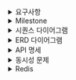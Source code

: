<details>
  <summary>요구사항</summary>

## Description

- **`콘서트 예약 서비스`**를 구현해 봅니다.
- 대기열 시스템을 구축하고, 예약 서비스는 작업가능한 유저만 수행할 수 있도록 해야합니다.
- 사용자는 좌석예약 시에 미리 충전한 잔액을 이용합니다.
- 좌석 예약 요청시에, 결제가 이루어지지 않더라도 일정 시간동안 다른 유저가 해당 좌석에 접근할 수 없도록 합니다.

## Requirements

- 아래 5가지 API 를 구현합니다.
    - 유저 토큰 발급 API
    - 예약 가능 날짜 / 좌석 API
    - 좌석 예약 요청 API
    - 잔액 충전 / 조회 API
    - 결제 API
- 각 기능 및 제약사항에 대해 단위 테스트를 반드시 하나 이상 작성하도록 합니다.
- 다수의 인스턴스로 어플리케이션이 동작하더라도 기능에 문제가 없도록 작성하도록 합니다.
- 동시성 이슈를 고려하여 구현합니다.
- 대기열 개념을 고려해 구현합니다.

## API Specs

1️⃣**`주요` 유저 대기열 토큰 기능**

- 서비스를 이용할 토큰을 발급받는 API를 작성합니다.
- 토큰은 유저의 UUID 와 해당 유저의 대기열을 관리할 수 있는 정보 ( 대기 순서 or 잔여 시간 등 ) 를 포함합니다.
- 이후 모든 API 는 위 토큰을 이용해 대기열 검증을 통과해야 이용 가능합니다.

> 기본적으로 폴링으로 본인의 대기열을 확인한다고 가정하며, 다른 방안 또한 고려해보고 구현해 볼 수 있습니다.
>

**2️⃣`기본` 예약 가능 날짜 / 좌석 API**

- 예약가능한 날짜와 해당 날짜의 좌석을 조회하는 API 를 각각 작성합니다.
- 예약 가능한 날짜 목록을 조회할 수 있습니다.
- 날짜 정보를 입력받아 예약가능한 좌석정보를 조회할 수 있습니다.

> 좌석 정보는 1 ~ 50 까지의 좌석번호로 관리됩니다.
>

3️⃣**`주요` 좌석 예약 요청 API**

- 날짜와 좌석 정보를 입력받아 좌석을 예약 처리하는 API 를 작성합니다.
- 좌석 예약과 동시에 해당 좌석은 그 유저에게 약 5분간 임시 배정됩니다. ( 시간은 정책에 따라 자율적으로 정의합니다. )
- 만약 배정 시간 내에 결제가 완료되지 않는다면 좌석에 대한 임시 배정은 해제되어야 하며 다른 사용자는 예약할 수 없어야 한다.

4️⃣**`기본`**  **잔액 충전 / 조회 API**

- 결제에 사용될 금액을 API 를 통해 충전하는 API 를 작성합니다.
- 사용자 식별자 및 충전할 금액을 받아 잔액을 충전합니다.
- 사용자 식별자를 통해 해당 사용자의 잔액을 조회합니다.

5️⃣**`주요` 결제 API**

- 결제 처리하고 결제 내역을 생성하는 API 를 작성합니다.
- 결제가 완료되면 해당 좌석의 소유권을 유저에게 배정하고 대기열 토큰을 만료시킵니다.

<aside>
💡 **KEY POINT**

</aside>

- 유저간 대기열을 요청 순서대로 정확하게 제공할 방법을 고민해 봅니다.
- 동시에 여러 사용자가 예약 요청을 했을 때, 좌석이 중복으로 배정 가능하지 않도록 합니다.

</details>



<details>
  <summary>Milestone</summary>

[Milestone](https://github.com/users/JaneKangOfficial/projects/3)
</details>



<details> 
  <summary>시퀀스 다이어그램</summary>

### 1. 토큰 발급 API

![1 토큰 발급](https://github.com/JaneKangOfficial/hhplus-concert-reservation/assets/50077963/678f952c-f307-413a-8b06-7a8dfdc4c1fd)

### 2. 예약 가능 날짜 / 좌석 API

![2 예약가능날짜:좌석](https://github.com/JaneKangOfficial/hhplus-concert-reservation/assets/50077963/677ffee7-894b-4200-8b06-629b347bc68f)

### 3. 좌석 예약 요청 API

![3 좌석예약요청](https://github.com/JaneKangOfficial/hhplus-concert-reservation/assets/50077963/73b7598d-1efc-45b5-b032-2cf26da6eea7)

### 4. 잔액 충전 / 조회 API

![4 잔액충전:조회](https://github.com/JaneKangOfficial/hhplus-concert-reservation/assets/50077963/8449b9ad-4173-442f-a6f2-741e3495e5cf)

### 5. 결제 API

![5 결제](https://github.com/JaneKangOfficial/hhplus-concert-reservation/assets/50077963/07baa628-0af0-4a72-886a-d978bfcb1ec9)

</details>



<details>
  <summary>ERD 다이어그램</summary>

[ERD](https://dbdiagram.io/d/concert3-668552fb9939893daef24953)
<img width="981" alt="" src="https://github.com/JaneKangOfficial/hhplus-concert-reservation/assets/50077963/962f1400-b055-4618-8375-1ce71f2d5df0">

</details>



<details>
  <summary>API 명세</summary>

### 1. 유저 대기열 토큰 ###

|         |                             |
|---------|-----------------------------|
| GET     | /api/concert/token/{userId} |
| Request | Long userId                 |               

```
Response
{
    "userId": 1,
    "token": "token"
}
```

### 2. 예약 가능 날짜 API ###

|               |                   |
|---------------|-------------------|
| GET           | /api/concert/date |
| Request       | Long concertId    |
| Authorization | "token"           |

```
Response
{
    "dateId": [
        1,
        2
    ],
    "concertId": 1,
    "availableDates": [
        "2024-06-20",
        "2024-06-21"
    ]
}
```

### 3. 예약 가능 좌석 API ###

|               |                             |
|---------------|-----------------------------|
| GET           | /api/concert/seat           |
| Request       | Long concertId, Long dateId |
| Authorization | "token"                     |

```
Response
{
    "concertId": 1,
    "dateId": 1,
    "seatId": [
        1,
        2,
        3
    ]
}
```

### 4. 좌석 예약 요청 API ###

|               |                          |
|---------------|--------------------------|
| POST          | /api/concert/reservation |
| Authorization | "token"                  |

```
Request
{
    "userId":1,
    "concertId": 1,
    "dateId": 1,
    "seatId": 1
}

```

```
Response
{
    "reservationId": 1,
    "userId": 2,
    "concertId": 1,
    "dateId": 3,
    "seatId": 5,
    "status": "APPLY"
}
```

### 5. 잔액 충전 API ###

|               |                    |
|---------------|--------------------|
| POST          | /api/concert/point |
| Authorization | "token"            |

```
Request
{
    "userId":1,
    "point": 100,
    "status": "CHARGE"
}
```

```
Response
{
    "total": 1000
}
```

### 6. 잔액 조회 API ###

|         |                      |
|---------|----------------------|
| GET     | /api/concert/balance |
| Request | Long userId          |

```
Response
{
    "total": 1000
}
```

### 5. 결제 API ###

|               |                      |
|---------------|----------------------|
| POST          | /api/concert/payment |
| Authorization | "token"              |

```
Request
{
    "userId":1,
    "concertId": 1,
    "dateId": 1,
    "seatId": 1
}
```

```
Response
{
    "paymentId": 1,
    "userId": 1,
    "concertId": 1,
    "dateId": 1,
    "seatId": 1,
    "total": 10000,
    "status": "COMPLETE"
}
```

</details>

<details>
  <summary>동시성 문제</summary>

### 1. 콘서트 서비스에서 동시성 이슈 발생할 수 있는 로직

- 포인트 충전/사용
- 좌석 예약

### 2. Transaction의 범위, 낙관적 락, 비관적 락 테스트 검증

1) 낙관적 락

- @Version - 읽기 가능, 수정 불가능
- Transaction의 범위 : Select, Update
- 동시에 진입해서 Version 0을 읽은 여러 Thread들 중에서 처음 Update한 Thread만 성공
- Update 성공 후에 Version 1로 변경됨
- 이후 나머지 Version 0은 Rollback으로 실패
- Version 1을 읽은 여러 Thread들 중에서 처음 Update한 Thread만 성공
- Update 성공 후에 Version 2로 변경됨

```
Thread 1 { Select Vesrion0    Update     END }
Thread 2 { Select Vesrion0                     Update Rollback }
Thread 3 {                                     Select Vesrion1       Update       END }
Thread 4 {                                     Select Vesrion1                          Update Rollback }
```

2) 비관적 락

- @Lock(LockModeType.PESSIMISTIC_WRITE) - 읽기, 쓰기 모두 불가능

- Transaction의 범위 -> Select, Update
- Thread 1 {Select -> Update -> Thread 종료} -> Thread 2 {Select -> Update -> 스레드 종료} 가 순서대로 일어남
- 실패 없이 모든 Thread Update
- Thread 종료까지 대기해야 해서 범위가 크면 Timeout과 DB Connection Pool 점령 등 전체적인 성능 저하 문제가 발생

```
Thread 1 { Select    Update     END }
Thread 2 {                           Select    Update     END }
Thread 3 {                                                     Select    Update     END }
```

### 3. 결론

1. 포인트 충전/사용

- 낙관적 락 평균 소요 시간 (100회) : 280ms
- 비관적 락 평균 소요 시간 (100회) : 558ms

> 포인트 충전/사용은 들어오는 요청을 실패 없이 순서대로 처리해야 하는 로직이기 때문에 `비관적 락`이 적합하다고 판단

2. 좌석 예약

- 낙관적 락 평균 소요 시간 (100인) : 119ms
- 비관적 락 평균 소요 시간 (100인) : 272ms

> 좌석 예약은 1명만 성공하고 나머지는 실패해야 하는 로직이기 때문에 `낙관적 락`이 적합하다고 판단


</details>


<details>
  <summary>Redis</summary>

### 1. 대량의 트래픽 발생시 지연이 발생할 수 있는 조회쿼리에 대한 분석 및 캐싱 전략

1. 쿼리 분석
    - 콘서트 목록 조회
        - 조회 많음, 변동 가능성 많지 않음
        - 일정 기간 같은 데이터를 주고 빠르게 조회가 가능한 `@Cacheable`에 적합하다고 판단

    - 각 콘서트에 대한 이용 가능한 날짜/좌석 조회
        - 조회 많음, 변동 가능성 많음
        - 조회마다 새로운 정보를 가져와야 한다.

    - 좌석 예약
        - 조회 많음, 변동 가능성 많음, 사용자가 일정시간 점유 가능
        - 사용자가 점유하는 짧은 시간이어도 다른 사용자의 많은 조회를 `@Cacheable`로 막을 수 있다.
        - 비관적 락이기 때문에 DB 조회를 하지 않게 되면서 좌석 조회가 가능해진다.


2. 캐싱전략
    1. 메모리 캐시
        2. 서버가 여러대일 경우 서로 `다른` 데이터를 사용할 수 있다.

    2. 별도의 캐시 서비스 `Redis`
        3. 서버가 다르더라도 같은 Cache Service를 사용하기 때문에 `같은` 데이터를 사용할 수 있다.


- DB 저장소에 접근하는 시간을 줄이기 위해 임시 저장소에 데이터를 저장한다.
- 임시 저장소에 데이터가 없다면 `요청 -> 임시 저장소 -> DB` 순으로 조회한다.
- 임시 저장소에 데이터가 있다면 `요청 -> 임시 저장소` 순으로 DB에 접근하지 않아 시간을 줄일 수 있다.
- 데이터 변동이 발생하는 로직에 캐시를 삭제하는 `@CacheEvict` 을 작성하여 다음 조회에서 새로운 데이터를 캐시로 생성할 수 있도록 한다.

### 2. 대기열 시스템을 제공하기 위한 적절한 설계

- `zadd(key, score, member)` : sorted set의 자료구조로 새로운 key를 생성한다.
- `zrank(key, member)` : 순서를 반환한다.
- `zrange(key, start, stop)` : 범위만큼 목록을 가져온다.
- `zrangeWithScores(key, start, stop)` : 범위만큼 score와 목록을 가져온다.
- `expire(key, seconds)` : TTL 적용하여 만료시킨다.
- `zrem(key, members)` : key를 삭제한다.

  > 1. 사용자 요청시 대기열에 사용자가 있는지 확인한다.
  >2. 있다면 순서를 반환하고, 없다면 생성한다.
  >3. @Scheduled 를 사용하여 대기열에서 30초마다 50명씩 가져온다.
  >4. 대기상태에서 삭제하고 TTL과 함께 활성상태로 생성한다.

</details>